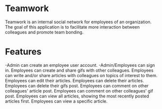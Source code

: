 # Teamwork
Teamwork is an internal social network for employees of an organization. The goal of this application is to facilitate more interaction between colleagues and promote team bonding.

# Features
-Admin can create an employee user account.
-Admin/Employees can sign in.
Employees can create and share gifs with other colleagues.
Employees can write and/or share articles with colleagues on topics of interest to them.
Employees can edit their articles.
Employees can delete their articles.
Employees can delete their gifs post.
Employees can comment on other colleagues' article post.
Employees can comment on other colleagues' gif post.
Employees can view all articles, showing the most recently posted articles first.
Employees can view a specific article.
